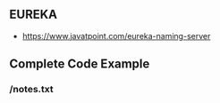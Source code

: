 ##  EUREKA

- https://www.javatpoint.com/eureka-naming-server

## Complete Code Example

### /notes.txt
